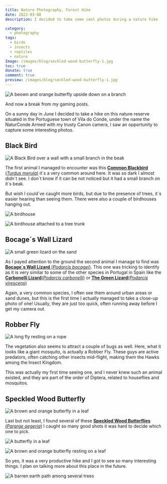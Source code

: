 ```yaml
---
title: Nature Photography, Forest Hike
date: 2022-03-08
description: I decided to take some cool photos during a nature hike

category:
  - photography
tags:
  - birds
  - insects
  - reptiles
  - nature
Image: /images/blog/seckled-wood-butterfly-1.jpg
toc: true
donate: true
comment: true
preview: /images/blog/seckled-wood-butterfly-1.jpg
---
```

![A beown and orange butterfly upside down on a branch](/images/blog/seckled-wood-butterfly-1.jpg)


And now a break from my gaming posts.

On a sunny day in June I decided to take a hike on this nature reserve situated in the Portuguese town of Vila do Conde, under the name the NaturConde Armed with my trusty Canon camera, I saw an opportunity to capture some interesting photos.


## Black Bird
![A Black Bird over a wall with a small branch in the beak](/images/2022/51926545266_652985fa8b_b.jpg)


The first animal I managed to encounter was this [**Common Blackbird** (*Turdus merula*)](https://www.biodiversity4all.org/taxa/12716-Turdus-merula) it´s a very common around here. It was so dark I almost didn´t see. I don´t know if it can be not noticed but it had a small branch on it´s beak.

But wish I could´ve caught more birds, but due to the presence of trees, it´s easier hearing than seeing them. There were also a couple of birdhouses hanging out.

![A birdhouse](/images/2022/51926635603_bc2e485cbf_b.jpg)


![A birdhouse attached to a tree trunk](/images/2022/PG3lf5zL-IMG_3571.JPG)

## Bocage´s Wall Lizard
![A small green lizard on the sand](/images/2022/51926630923_03f0d018f0_b.jpg)


As I payed attention to the ground the second animal I manage to find was [**Bocage´s Wall Lizard** (*Podarcis bocagei*)](https://www.biodiversity4all.org/taxa/35706-Podarcis-bocagei). This one was tricking to identify as it is very similar to some of the other species in Portugal in Spain like the [**Carbonelli Lizard**(*Podarcis carbonelli*)](https://www.biodiversity4all.org/taxa/35707-Podarcis-carbonelli) or [**The Green Lizard**(*Podarcis virescens*)](https://www.biodiversity4all.org/taxa/424860-Podarcis-virescens)

Again, a very common species, I often see them around urban areas or sand dunes, but this is the first time I actually managed to take a close-up photo of one! Usually, they are just too quick, often running away before I get my camera out.



## Robber Fly
![A long fly resting on a rope](/images/2022/51926638473_d26fe89afe_b.jpg)








The vegetation also seems to attract a couple of bugs as well. Here, what it looks like a giant mosquito, is actually a Robber Fly. These guys are active predators, often catching other insects mid-flight, making them the Hawks among the Insect Kingdom.

This was actually my first time seeing one, and I never knew such an animal existed, and they are part of the order of Diptera, related to houseflies and mosquitos.



## Speckled Wood Butterfly
![A brown and orange butterfly in a leaf](/images/2022/51926646478_523a885792_b.jpg)


Last but not least, I found several of these [**Speckled Wood Butterflies** (*Pararge aegeria*)](https://www.biodiversity4all.org/taxa/52592-Pararge-aegeria) I caught so many good shots it was hard to decide which one to pick.

![A butterfly in a leaf](/images/2022/51927192335_8fb9ff1973_b.jpg)

![A brown and orange butterfly resting on a leaf](/images/2022/51926897829_ab7bdfff46_b.jpg)



So yes, it was a very productive hike and I got to see so many interesting things. I plan on talking more about this place in the future.

![A barren earth path among several trees](/images/2022/51926551766_3dcd936e2b_b.jpg)


